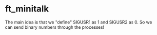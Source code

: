 # ft_minitalk

The main idea is that we "define" SIGUSR1 as 1 and SIGUSR2 as 0. 
So we can send binary numbers through the processes!